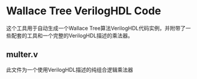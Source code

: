# Wallace Tree VerilogHDL Code
  这个工具用于自动生成一个Wallace Tree算法VerilogHDL代码实例，并附带了一些配套的工具和一个完整的VerilogHDL描述的乘法器。
## multer.v
  此文件为一个使用VerilogHDL描述的纯组合逻辑乘法器
